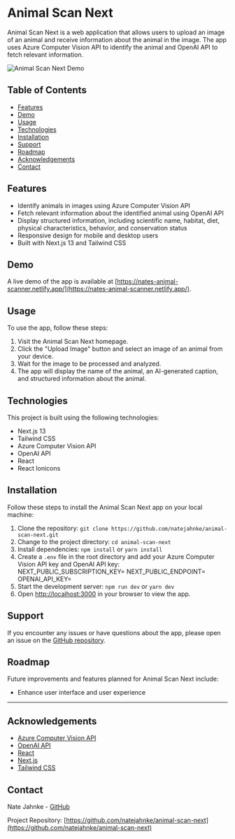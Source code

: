 # Animal Scan Next

Animal Scan Next is a web application that allows users to upload an image of an animal and receive information about the animal in the image. The app uses Azure Computer Vision API to identify the animal and OpenAI API to fetch relevant information.

![Animal Scan Next Demo](./assets/demo.png)

## Table of Contents

- [Features](#features)
- [Demo](#demo)
- [Usage](#usage)
- [Technologies](#technologies)
- [Installation](#installation)
- [Support](#support)
- [Roadmap](#roadmap)
- [Acknowledgements](#acknowledgements)
- [Contact](#contact)

## Features

- Identify animals in images using Azure Computer Vision API
- Fetch relevant information about the identified animal using OpenAI API
- Display structured information, including scientific name, habitat, diet, physical characteristics, behavior, and conservation status
- Responsive design for mobile and desktop users
- Built with Next.js 13 and Tailwind CSS

## Demo

A live demo of the app is available at [https://nates-animal-scanner.netlify.app/](https://nates-animal-scanner.netlify.app/).

## Usage

To use the app, follow these steps:

1. Visit the Animal Scan Next homepage.
2. Click the "Upload Image" button and select an image of an animal from your device.
3. Wait for the image to be processed and analyzed.
4. The app will display the name of the animal, an AI-generated caption, and structured information about the animal.

## Technologies

This project is built using the following technologies:

- Next.js 13
- Tailwind CSS
- Azure Computer Vision API
- OpenAI API
- React
- React Ionicons

## Installation

Follow these steps to install the Animal Scan Next app on your local machine:

1. Clone the repository: `git clone https://github.com/natejahnke/animal-scan-next.git`
2. Change to the project directory: `cd animal-scan-next`
3. Install dependencies: `npm install` or `yarn install`
4. Create a `.env` file in the root directory and add your Azure Computer Vision API key and OpenAI API key:
        NEXT_PUBLIC_SUBSCRIPTION_KEY=<your Azure Computer Vision API key>
        NEXT_PUBLIC_ENDPOINT=<your Azure Computer Vision API endpoint>
        OPENAI_API_KEY=<your OpenAI API key>
5. Start the development server: `npm run dev` or `yarn dev`
6. Open [http://localhost:3000](http://localhost:3000) in your browser to view the app.

## Support

If you encounter any issues or have questions about the app, please open an issue on the [GitHub repository](https://github.com/natejahnke/animal-scan-next/issues).

## Roadmap

Future improvements and features planned for Animal Scan Next include:

- Enhance user interface and user experience
----

## Acknowledgements

- [Azure Computer Vision API](https://learn.microsoft.com/en-us/azure/cognitive-services/computer-vision/overview)
- [OpenAI API](https://beta.openai.com/docs/)
- [React](https://reactjs.org/)
- [Next.js](https://nextjs.org/)
- [Tailwind CSS](https://tailwindcss.com/)

## Contact

Nate Jahnke - [GitHub](https://github.com/natejahnke)

Project Repository: [https://github.com/natejahnke/animal-scan-next](https://github.com/natejahnke/animal-scan-next)

